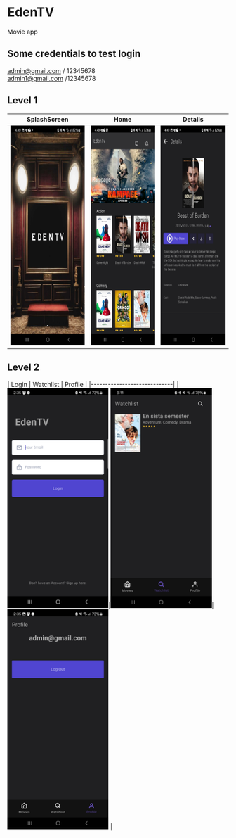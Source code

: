 # EdenTV
Movie app

## Some credentials to test login ##
admin@gmail.com / 12345678</br>
admin1@gmail.com /12345678

## Level 1 ##
| SplashScreen                                                                      | Home                   |                                             Details                                        |
| ---------------------- | ---------------------- |--------------------------------------------------------------------------------------------|
|<img src="level1/screenshots/splash_screen.jpg" height="500" alt="Splash screen"/> | <img src="level1/screenshots/dashboard_screen.jpg" height="500" alt="Home screen"/>| <img src="level1/screenshots/details_screen.jpg" height="500" alt="Movie details screen"/> |

## Level 2 ##
| Login | Watchlist | Profile | 
|-----------------------------|
|<img src="level2/screenshots/login_screen.jpg" height="500" alt="Login screen"/>|<img src="level2/screenshots/watchlist_page.jpg" height="500" alt="Watchlist screen"/>|<img src="level2/screenshots/profile_page.jpg" height="500" alt="Watchlist screen"/>         |


